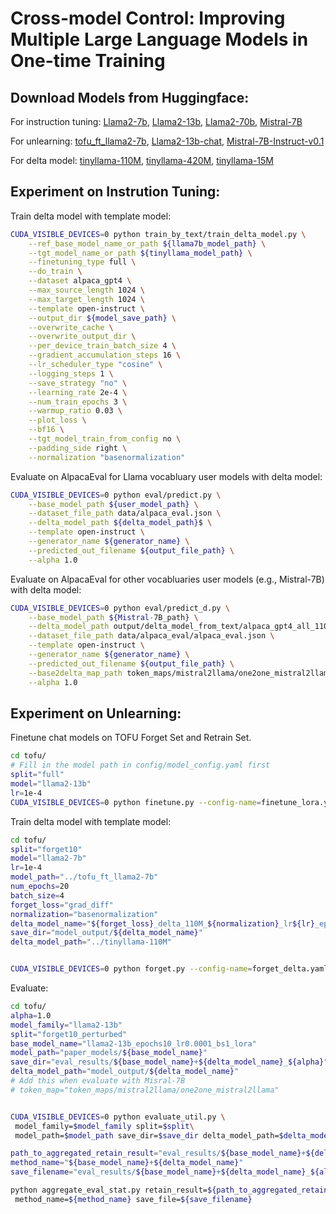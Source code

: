 Cross-model Control: Improving Multiple Large Language Models in One-time Training
==================================================================================

Download Models from Huggingface:
--------------
For instruction tuning: [Llama2-7b](https://huggingface.co/meta-llama/Llama-2-7b-hf), [Llama2-13b](https://huggingface.co/meta-llama/Llama-2-13b-hf), [Llama2-70b](https://huggingface.co/meta-llama/Llama-2-70b-hf), [Mistral-7B](https://huggingface.co/mistralai/Mistral-7B-v0.1)

For unlearning: [tofu_ft_llama2-7b](https://huggingface.co/locuslab/tofu_ft_llama2-7b), [Llama2-13b-chat](https://huggingface.co/meta-llama/Llama-2-13b-chat-hf), [
Mistral-7B-Instruct-v0.1](https://huggingface.co/mistralai/Mistral-7B-Instruct-v0.1)

For delta model: [tinyllama-110M](https://huggingface.co/nickypro/tinyllama-110M), [tinyllama-420M](https://huggingface.co/nickypro/tinyllama-42M), [tinyllama-15M](https://huggingface.co/nickypro/tinyllama-15M)

Experiment on Instrution Tuning:
--------------
Train delta model with template model:
```bash
CUDA_VISIBLE_DEVICES=0 python train_by_text/train_delta_model.py \
    --ref_base_model_name_or_path ${llama7b_model_path} \
    --tgt_model_name_or_path ${tinyllama_model_path} \
    --finetuning_type full \
    --do_train \
    --dataset alpaca_gpt4 \
    --max_source_length 1024 \
    --max_target_length 1024 \
    --template open-instruct \
    --output_dir ${model_save_path} \
    --overwrite_cache \
    --overwrite_output_dir \
    --per_device_train_batch_size 4 \
    --gradient_accumulation_steps 16 \
    --lr_scheduler_type "cosine" \
    --logging_steps 1 \
    --save_strategy "no" \
    --learning_rate 2e-4 \
    --num_train_epochs 3 \
    --warmup_ratio 0.03 \
    --plot_loss \
    --bf16 \
    --tgt_model_train_from_config no \
    --padding_side right \
    --normalization "basenormalization"
```

Evaluate on AlpacaEval for Llama vocabluary user models with delta model:
```bash
CUDA_VISIBLE_DEVICES=0 python eval/predict.py \
    --base_model_path ${user_model_path} \
    --dataset_file_path data/alpaca_eval.json \
    --delta_model_path ${delta_model_path}$ \
    --template open-instruct \
    --generator_name ${generator_name} \
    --predicted_out_filename ${output_file_path} \
    --alpha 1.0
```

Evaluate on AlpacaEval for other vocabluaries user models (e.g., Mistral-7B) with delta model:
```bash
CUDA_VISIBLE_DEVICES=0 python eval/predict_d.py \
    --base_model_path ${Mistral-7B_path} \
    --delta_model_path output/delta_model_from_text/alpaca_gpt4_all_110M_open-instruct_4epochs \
    --dataset_file_path data/alpaca_eval/alpaca_eval.json \
    --template open-instruct \
    --generator_name ${generator_name} \
    --predicted_out_filename ${output_file_path} \
    --base2delta_map_path token_maps/mistral2llama/one2one_mistral2llama \
    --alpha 1.0
```

Experiment on Unlearning:
--------------
Finetune chat models on TOFU Forget Set and Retrain Set.
```bash
cd tofu/
# Fill in the model path in config/model_config.yaml first
split="full"
model="llama2-13b"
lr=1e-4
CUDA_VISIBLE_DEVICES=0 python finetune.py --config-name=finetune_lora.yaml split=${split} model_family=${model} lr=${lr}
```


Train delta model with template model:
```bash
cd tofu/
split="forget10"
model="llama2-7b"
lr=1e-4
model_path="../tofu_ft_llama2-7b"
num_epochs=20
batch_size=4
forget_loss="grad_diff"
normalization="basenormalization"
delta_model_name="${forget_loss}_delta_110M_${normalization}_lr${lr}_epoch${num_epochs}_bs${batch_size}"
save_dir="model_output/${delta_model_name}"
delta_model_path="../tinyllama-110M"


CUDA_VISIBLE_DEVICES=0 python forget.py --config-name=forget_delta.yaml split=${split} model_family=${model} lr=${lr} model_path=$model_path num_epochs=$num_epochs save_dir=$save_dir forget_loss=$forget_loss delta_model_path=$delta_model_path batch_size=$batch_size normalization=$normalization
```
Evaluate: 
```bash
cd tofu/
alpha=1.0
model_family="llama2-13b"
split="forget10_perturbed"
base_model_name="llama2-13b_epochs10_lr0.0001_bs1_lora"
model_path="paper_models/${base_model_name}"
save_dir="eval_results/${base_model_name}+${delta_model_name}_${alpha}"
delta_model_path="model_output/${delta_model_name}"
# Add this when evaluate with Misral-7B
# token_map="token_maps/mistral2llama/one2one_mistral2llama"


CUDA_VISIBLE_DEVICES=0 python evaluate_util.py \
 model_family=$model_family split=$split\
 model_path=$model_path save_dir=$save_dir delta_model_path=$delta_model_path token_map=$token_map batch_size=1 alpha=$alpha

path_to_aggregated_retain_result="eval_results/${base_model_name}+${delta_model_name}_${alpha}/eval_log_aggregated.json"
method_name="${base_model_name}+${delta_model_name}"
save_filename="eval_results/${base_model_name}+${delta_model_name}_${alpha}/aggregate_eval_stat.csv"

python aggregate_eval_stat.py retain_result=${path_to_aggregated_retain_result} ckpt_result=${path_to_aggregated_retain_result} \
 method_name=${method_name} save_file=${save_filename}
```

